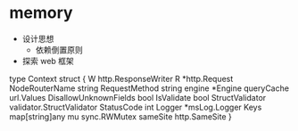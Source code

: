 # memory

- 设计思想
  - 依赖倒置原则
- 探索 web 框架

type Context struct {
W                     http.ResponseWriter
R                     *http.Request
NodeRouterName        string
RequestMethod         string
engine                *Engine
queryCache            url.Values
DisallowUnknownFields bool
IsValidate            bool
StructValidator       validator.StructValidator
StatusCode            int
Logger                *msLog.Logger
Keys                  map[string]any
mu                    sync.RWMutex
sameSite              http.SameSite
}



